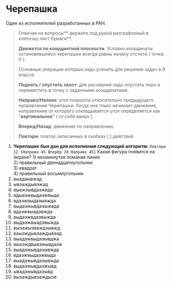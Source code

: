 # Черепашка

Один из исполнителей разработанных в РАН.

> Отвечая на вопросы** держите под рукой разграфленый в клеточку лист бумаги**.
>
> **Движется по координтной плоскости**. Условно координаты остановившейся черепашки всегда равны началу отсчета \( точка 0 \). 
>
> Основные операции которые надо усвоить для решения задач в 9 классе:
>
> **Поднять / опустить хвост**: для расования надо опустить перо и переместить в точку с заданными координатами.
>
> **Направо/Налево**: угол поворота относительно предыдущего направления Черепашки. Когда она тлько начинает движение, направление от которого откладывается угол определяется как "**вертикальное**" \( от себя вверх \).
>
> **Вперед/Назад**: движение по направлению.
>
> **Повтори**: повтор записанных в скобках \[ \] действий.

1. **Черепашке был дан для исполнения следующий алгоритм:**
   `Повтори 12 [Направо 45 Вперёд 20 Направо 45]`
   Какая фигура появится на экране?
   1\) незамкнутая ломаная линия   
   2\) правильный двенадцатиугольник   
   3\) квадрат   
   4\) правильный восьмиугольник  
2. выадэывжад
3. ывэаждывэжад
4. выажэывдаэжвда
5. вдыаэжвыдаэжвыда
6. вдаэжвыдаэывжда
7. выдаэжывдаэыжвда
8. вдаэжвыадэвжда
9. выдаэжвдаэвыжда
10. выдаэжвыадэвыжда
11. выэажыэваждэывжд
12. ваыэждывэаждывэад
13. выадэжвыдаэывджа
14. выаэждвыаэжывдаэж
15. выадэжывдаэывжда
16. вдаэжвыдаэжвыда
17. выадэжывдаэывжда
18. выдаэжывдаэжывд
19. ывадэжывдаэывд
20. выэаждывэаждыэв



